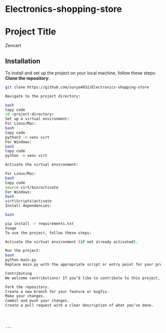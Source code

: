﻿# Electronics-shopping-store
 

# Project Title

Zencart

## Installation

To install and set up the project on your local machine, follow these steps:
**Clone the repository**:
   ```bash
   git clone https://github.com/surya4032/Electronics-shopping-store

Navigate to the project directory:

bash
Copy code
cd <project-directory>
Set up a virtual environment:
For Linux/Mac:
bash
Copy code
python3 -m venv virt
For Windows:
bash
Copy code
python -m venv virt

Activate the virtual environment:

For Linux/Mac:
bash
Copy code
source virt/bin/activate
For Windows:
bash
virt\Scripts\activate
Install dependencies:

bash

pip install -r requirements.txt
Usage
To use the project, follow these steps:

Activate the virtual environment (if not already activated).

Run the project:
bash
python main.py
Replace main.py with the appropriate script or entry point for your project.

Contributing
We welcome contributions! If you’d like to contribute to this project, please follow these steps:

Fork the repository.
Create a new branch for your feature or bugfix.
Make your changes.
Commit and push your changes.
Create a pull request with a clear description of what you’ve done.




---






